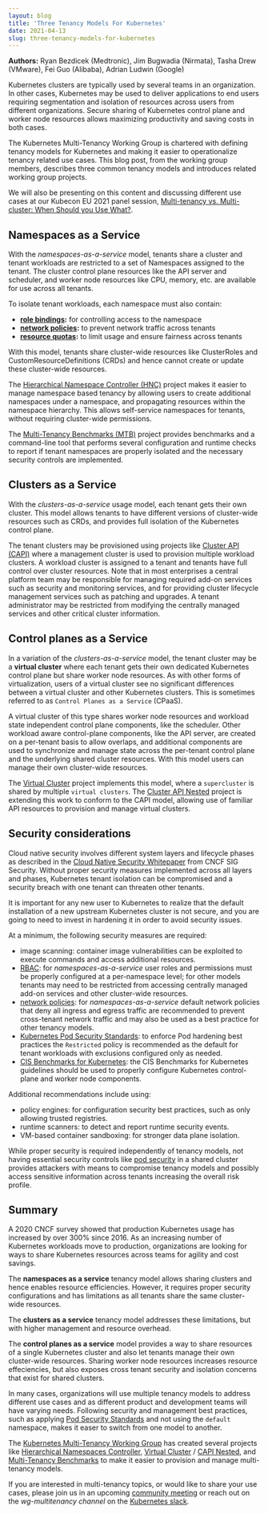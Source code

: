 ```yaml
---
layout: blog
title: 'Three Tenancy Models For Kubernetes'
date: 2021-04-13
slug: three-tenancy-models-for-kubernetes
---
```


**Authors:** Ryan Bezdicek (Medtronic), Jim Bugwadia (Nirmata), Tasha Drew (VMware),  Fei Guo (Alibaba), Adrian Ludwin (Google)

Kubernetes clusters are typically used by several teams in an organization. In other cases, Kubernetes may be used to deliver applications to end users requiring segmentation and isolation of resources across users from different organizations. Secure sharing of Kubernetes control plane and worker node resources allows maximizing productivity and saving costs in both cases.

The Kubernetes Multi-Tenancy Working Group is chartered with defining tenancy models for Kubernetes and making it easier to operationalize tenancy related use cases. This blog post, from the working group members, describes three common tenancy models and introduces related working group projects.

We will also be presenting on this content and discussing different use cases at our Kubecon EU 2021 panel session, [Multi-tenancy vs. Multi-cluster: When Should you Use What?](https://sched.co/iE66).

## Namespaces as a Service

With the *namespaces-as-a-service* model, tenants share a cluster and tenant workloads are restricted to a set of Namespaces assigned to the tenant. The cluster control plane resources like the API server and scheduler, and worker node resources like CPU, memory, etc. are available for use across all tenants. 

To isolate tenant workloads, each namespace must also contain:
* **[role bindings](/docs/reference/access-authn-authz/rbac/#rolebinding-and-clusterrolebinding):** for controlling access to the namespace
* **[network policies](/docs/concepts/services-networking/network-policies/):** to prevent network traffic across tenants
* **[resource quotas](/docs/concepts/policy/resource-quotas/):** to limit usage and ensure fairness across tenants

With this model, tenants share cluster-wide resources like ClusterRoles and CustomResourceDefinitions (CRDs) and hence cannot create or update these cluster-wide resources.

The [Hierarchical Namespace Controller (HNC)](/blog/2020/08/14/introducing-hierarchical-namespaces/) project makes it easier to manage namespace based tenancy by allowing users to create additional namespaces under a namespace, and propagating resources within the namespace hierarchy. This allows self-service namespaces for tenants, without requiring cluster-wide permissions.

The [Multi-Tenancy Benchmarks (MTB)](https://github.com/kubernetes-sigs/multi-tenancy/tree/master/benchmarks) project provides benchmarks and a command-line tool that performs several configuration and runtime checks to report if tenant namespaces are properly isolated and the necessary security controls are implemented.

## Clusters as a Service

With the *clusters-as-a-service* usage model, each tenant gets their own cluster.  This model allows tenants to have different versions of cluster-wide resources such as CRDs, and provides full isolation of the Kubernetes control plane.

The tenant clusters may be provisioned using projects like [Cluster API (CAPI)](https://cluster-api.sigs.k8s.io/) where a management cluster is used to provision multiple workload clusters. A workload cluster is assigned to a tenant and tenants have full control over cluster resources. Note that in most enterprises a central platform team may be responsible for managing required add-on services such as security and monitoring services, and for providing cluster lifecycle management services such as patching and upgrades. A tenant administrator may be restricted from modifying the centrally managed services and other critical cluster information. 

## Control planes as a Service

In a variation of the *clusters-as-a-service* model, the tenant cluster may be a **virtual cluster** where each tenant gets their own dedicated Kubernetes control plane but share worker node resources. As with other forms of virtualization, users of a virtual cluster see no significant differences between a virtual cluster and other Kubernetes clusters. This is sometimes referred to as `Control Planes as a Service` (CPaaS).

A virtual cluster of this type shares worker node resources and workload state independent control plane components, like the scheduler. Other workload aware control-plane components, like the API server, are created on a per-tenant basis to allow overlaps, and additional components are used to synchronize and manage state across the per-tenant control plane and the underlying shared cluster resources. With this model users can manage their own cluster-wide resources. 

The [Virtual Cluster](https://github.com/kubernetes-sigs/multi-tenancy/tree/master/incubator/virtualcluster) project implements this model, where a `supercluster` is shared by multiple `virtual clusters`. The [Cluster API Nested](https://github.com/kubernetes-sigs/cluster-api-provider-nested) project is extending this work to conform to the CAPI model, allowing use of familiar API resources to provision and manage virtual clusters.

## Security considerations

Cloud native security involves different system layers and lifecycle phases as described in the [Cloud Native Security Whitepaper](https://www.cncf.io/blog/2020/11/18/announcing-the-cloud-native-security-white-paper/) from CNCF SIG Security.  Without proper security measures implemented across all layers and phases, Kubernetes tenant isolation can be compromised and a security breach with one tenant can threaten other tenants.

It is important for any new user to Kubernetes to realize that the default installation of a new upstream Kubernetes cluster is not secure, and you are going to need to invest in hardening it in order to avoid security issues.

At a minimum, the following security measures are required:
* image scanning: container image vulnerabilities can be exploited to execute commands and access additional resources. 
* [RBAC](/docs/reference/access-authn-authz/rbac/): for *namespaces-as-a-service* user roles and permissions must be properly configured at a per-namespace level; for other models tenants may need to be restricted from accessing centrally managed add-on services and other cluster-wide resources.
* [network policies](/docs/concepts/services-networking/network-policies/): for *namespaces-as-a-service* default network policies that deny all ingress and egress traffic are recommended to prevent cross-tenant network traffic and may also be used as a best practice for other tenancy models.
* [Kubernetes Pod Security Standards](/docs/concepts/security/pod-security-standards/): to enforce Pod hardening best practices the `Restricted` policy is recommended as the default for tenant workloads with exclusions configured only as needed.
* [CIS Benchmarks for Kubernetes](https://www.cisecurity.org/benchmark/kubernetes/): the CIS Benchmarks for Kubernetes guidelines should be used to properly configure Kubernetes control-plane and worker node components.

Additional recommendations include using:
* policy engines: for configuration security best practices, such as only allowing trusted registries.  
* runtime scanners: to detect and report runtime security events.
* VM-based container sandboxing: for stronger data plane isolation.

While proper security is required independently of tenancy models, not having essential security controls like [pod security](/docs/concepts/security/pod-security-standards/) in a shared cluster provides attackers with means to compromise tenancy models and possibly access sensitive information across tenants increasing the overall risk profile.

## Summary

A 2020 CNCF survey showed that production Kubernetes usage has increased by over 300% since 2016. As an increasing number of Kubernetes workloads move to production, organizations are looking for ways to share Kubernetes resources across teams for agility and cost savings. 

The **namespaces as a service** tenancy model allows sharing clusters and hence enables resource efficiencies. However, it requires proper security configurations and has limitations as all tenants share the same cluster-wide resources. 

The **clusters as a service** tenancy model addresses these limitations, but with higher management and resource overhead. 

The **control planes as a service** model provides a way to share resources of a single Kubernetes cluster and also let tenants manage their own cluster-wide resources. Sharing worker node resources increases resource effeciencies, but also exposes cross tenant security and isolation concerns that exist for shared clusters.

 In many cases, organizations will use multiple tenancy models to address different use cases and as different product and development teams will have varying needs. Following security and management best practices, such as applying [Pod Security Standards](/docs/concepts/security/pod-security-standards/) and not using the `default` namespace, makes it easer to switch from one model to another.

The [Kubernetes Multi-Tenancy Working Group](https://github.com/kubernetes-sigs/multi-tenancy) has created several projects like [Hierarchical Namespaces Controller](https://github.com/kubernetes-sigs/multi-tenancy/tree/master/incubator/hnc), [Virtual Cluster](https://github.com/kubernetes-sigs/multi-tenancy/tree/master/incubator/virtualcluster) / [CAPI Nested](https://github.com/kubernetes-sigs/cluster-api-provider-nested), and [Multi-Tenancy Benchmarks](https://github.com/kubernetes-sigs/multi-tenancy/tree/master/benchmarks) to make it easier to provision and manage multi-tenancy models.

If you are interested in multi-tenancy topics, or would like to share your use cases, please join us in an upcoming [community meeting](https://github.com/kubernetes/community/blob/master/wg-multitenancy/README.md) or reach out on the *wg-multitenancy channel* on the [Kubernetes slack](https://slack.k8s.io/).


